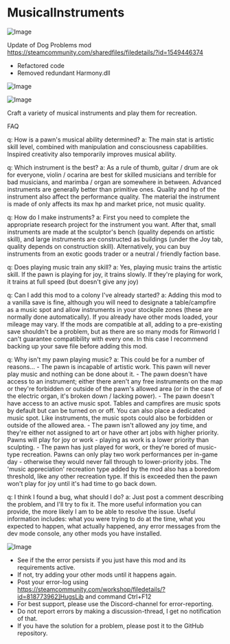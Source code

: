 # MusicalInstruments

![Image](https://i.imgur.com/buuPQel.png)

Update of Dog Problems mod
https://steamcommunity.com/sharedfiles/filedetails/?id=1549446374

- Refactored code
- Removed redundant Harmony.dll

![Image](https://i.imgur.com/pufA0kM.png)

	
![Image](https://i.imgur.com/Z4GOv8H.png)

Craft a variety of musical instruments and play them for recreation. 

FAQ

q: How is a pawn's musical ability determined?
a: The main stat is artistic skill level, combined with manipulation and consciousness capabilities. Inspired creativity also temporarily improves musical ability.

q: Which instrument is the best?
a: As a rule of thumb, guitar / drum are ok for everyone, violin / ocarina are best for skilled musicians and terrible for bad musicians, and marimba / organ are somewhere in between. Advanced instruments are generally better than primitive ones. Quality and hp of the instrument also affect the performance quality. The material the instrument is made of only affects its max hp and market price, not music quality.

q: How do I make instruments?
a: First you need to complete the appropriate research project for the instrument you want. After that, small instruments are made at the sculptor's bench (quality depends on artistic skill), and large instruments are constructed as buildings (under the Joy tab, quality depends on construction skill). Alternatively, you can buy instruments from an exotic goods trader or a neutral / friendly faction base.

q: Does playing music train any skill?
a: Yes, playing music trains the artistic skill. If the pawn is playing for joy, it trains slowly. If they're playing for work, it trains at full speed (but doesn't give any joy)

q: Can I add this mod to a colony I've already started?
a: Adding this mod to a vanilla save is fine, although you will need to designate a table/campfire as a music spot and allow instruments in your stockpile zones (these are normally done automatically). If you already have other mods loaded, your mileage may vary. If the mods are compatible at all, adding to a pre-existing save shouldn't be a problem, but as there are so many mods for Rimworld I can't guarantee compatibility with every one. In this case I recommend backing up your save file before adding this mod.

q: Why isn't my pawn playing music?
a: This could be for a number of reasons...
    - The pawn is incapable of artistic work. This pawn will never play music and nothing can be done about it.
    - The pawn doesn't have access to an instrument; either there aren't any free instruments on the map or they're forbidden or outside of the pawn's allowed area (or in the case of the electric organ, it's broken down / lacking power).
    - The pawn doesn't have access to an active music spot. Tables and campfires are music spots by default but can be turned on or off. You can also place a dedicated music spot. Like instruments, the music spots could also be forbidden or outside of the allowed area.
    - The pawn isn't allowed any joy time, and they're either not assigned to art or have other art jobs with higher priority. Pawns will play for joy or work - playing as work is a lower priority than sculpting.
    - The pawn has just played for work, or they're bored of music-type recreation. Pawns can only play two work performances per in-game day - otherwise they would never fall through to lower-priority jobs. The 'music appreciation' recreation type added by the mod also has a boredom threshold, like any other recreation type. If this is exceeded then the pawn won't play for joy until it's had time to go back down.

q: I think I found a bug, what should I do?
a: Just post a comment describing the problem, and I'll try to fix it. The more useful information you can provide, the more likely I am to be able to resolve the issue. Useful information includes: what you were trying to do at the time, what you expected to happen, what actually happened, any error messages from the dev mode console, any other mods you have installed.

![Image](https://i.imgur.com/PwoNOj4.png)



-  See if the the error persists if you just have this mod and its requirements active.
-  If not, try adding your other mods until it happens again.
-  Post your error-log using https://steamcommunity.com/workshop/filedetails/?id=818773962]HugsLib and command Ctrl+F12
-  For best support, please use the Discord-channel for error-reporting.
-  Do not report errors by making a discussion-thread, I get no notification of that.
-  If you have the solution for a problem, please post it to the GitHub repository.



